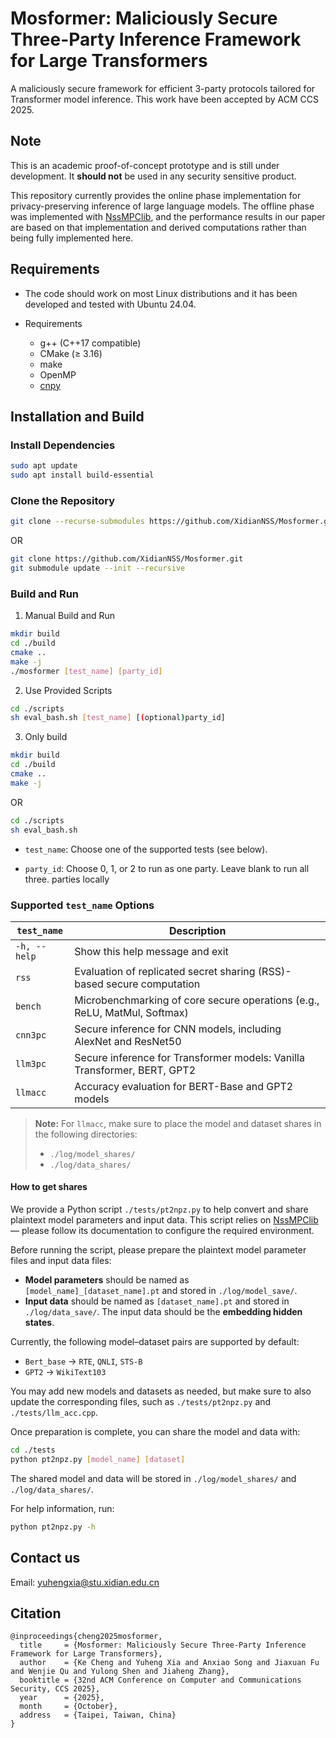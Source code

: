 # Mosformer: Maliciously Secure Three-Party Inference Framework for Large Transformers

A maliciously secure framework for efficient 3-party protocols tailored for  Transformer model inference. This work have been accepted by ACM CCS 2025.

## Note
This is an academic proof-of-concept prototype and is still under development.
It **should not** be used in any security sensitive product.

This repository currently provides the online phase implementation for privacy-preserving inference of large language models.
The offline phase was implemented with [NssMPClib](https://github.com/XidianNSS/NssMPClib), and the performance results in our paper are based on that implementation and derived computations rather than being fully implemented here.

## Requirements

- The code should work on most Linux distributions and it has been developed and tested with Ubuntu 24.04.

- Requirements
    - g++ (C++17 compatible)
    - CMake ($\ge$ 3.16)
    - make
    - OpenMP
    - [cnpy](https://github.com/rogersce/cnpy)

## Installation and Build

### Install Dependencies

```bash
sudo apt update
sudo apt install build-essential
```

### Clone the Repository

```bash
git clone --recurse-submodules https://github.com/XidianNSS/Mosformer.git
```

OR

```bash
git clone https://github.com/XidianNSS/Mosformer.git
git submodule update --init --recursive
```

### Build and Run

1. Manual Build and Run
```bash
mkdir build
cd ./build
cmake ..
make -j
./mosformer [test_name] [party_id]
```

2. Use Provided Scripts
```bash
cd ./scripts
sh eval_bash.sh [test_name] [(optional)party_id]
```

3. Only build
```bash
mkdir build
cd ./build
cmake ..
make -j
```

OR

```bash
cd ./scripts
sh eval_bash.sh
```

- `test_name`: Choose one of the supported tests (see below).

- `party_id`: Choose 0, 1, or 2 to run as one party. Leave blank to run all three. parties locally

### Supported `test_name` Options

| `test_name` | Description                                                                 |
|-------------|-----------------------------------------------------------------------------|
| `-h, --help`| Show this help message and exit                                            |
| `rss`       | Evaluation of replicated secret sharing (RSS)-based secure computation     |
| `bench`     | Microbenchmarking of core secure operations (e.g., ReLU, MatMul, Softmax)  |
| `cnn3pc`    | Secure inference for CNN models, including AlexNet and ResNet50            |
| `llm3pc`    | Secure inference for Transformer models: Vanilla Transformer, BERT, GPT2   |
| `llmacc`    | Accuracy evaluation for BERT-Base and GPT2 models                          |

> **Note:** For `llmacc`, make sure to place the model and dataset shares in the following directories:
> - `./log/model_shares/`
> - `./log/data_shares/`  

#### How to get shares

We provide a Python script `./tests/pt2npz.py` to help convert and share plaintext model parameters and input data. This script relies on [NssMPClib](https://github.com/XidianNSS/NssMPClib) — please follow its documentation to configure the required environment.  

Before running the script, please prepare the plaintext model parameter files and input data files:  

- **Model parameters** should be named as `[model_name]_[dataset_name].pt` and stored in `./log/model_save/`.  
- **Input data** should be named as `[dataset_name].pt` and stored in `./log/data_save/`. The input data should be the **embedding hidden states**.  

Currently, the following model–dataset pairs are supported by default:  

- `Bert_base` → `RTE`, `QNLI`, `STS-B`  
- `GPT2` → `WikiText103`  

You may add new models and datasets as needed, but make sure to also update the corresponding files, such as `./tests/pt2npz.py` and `./tests/llm_acc.cpp`.  

Once preparation is complete, you can share the model and data with:  

```bash
cd ./tests
python pt2npz.py [model_name] [dataset]
```
The shared model and data will be stored in `./log/model_shares/` and `./log/data_shares/`.

For help information, run:

```bash
python pt2npz.py -h
```


## Contact us
Email: yuhengxia@stu.xidian.edu.cn


## Citation
```
@inproceedings{cheng2025mosformer,
  title     = {Mosformer: Maliciously Secure Three-Party Inference Framework for Large Transformers},
  author    = {Ke Cheng and Yuheng Xia and Anxiao Song and Jiaxuan Fu and Wenjie Qu and Yulong Shen and Jiaheng Zhang},
  booktitle = {32nd ACM Conference on Computer and Communications Security, CCS 2025},
  year      = {2025},
  month     = {October},
  address   = {Taipei, Taiwan, China}
}
```